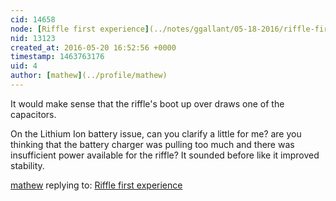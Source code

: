 ```yaml
---
cid: 14658
node: [Riffle first experience](../notes/ggallant/05-18-2016/riffle-first-experience)
nid: 13123
created_at: 2016-05-20 16:52:56 +0000
timestamp: 1463763176
uid: 4
author: [mathew](../profile/mathew)
---
```


It would make sense that the riffle's boot up over draws one of the capacitors. 

On the Lithium Ion battery issue, can you clarify a little for me? are you thinking that the battery charger was pulling too much and there was insufficient power available for the riffle?  It sounded before like it improved stability.

[mathew](../profile/mathew) replying to: [Riffle first experience](../notes/ggallant/05-18-2016/riffle-first-experience)

